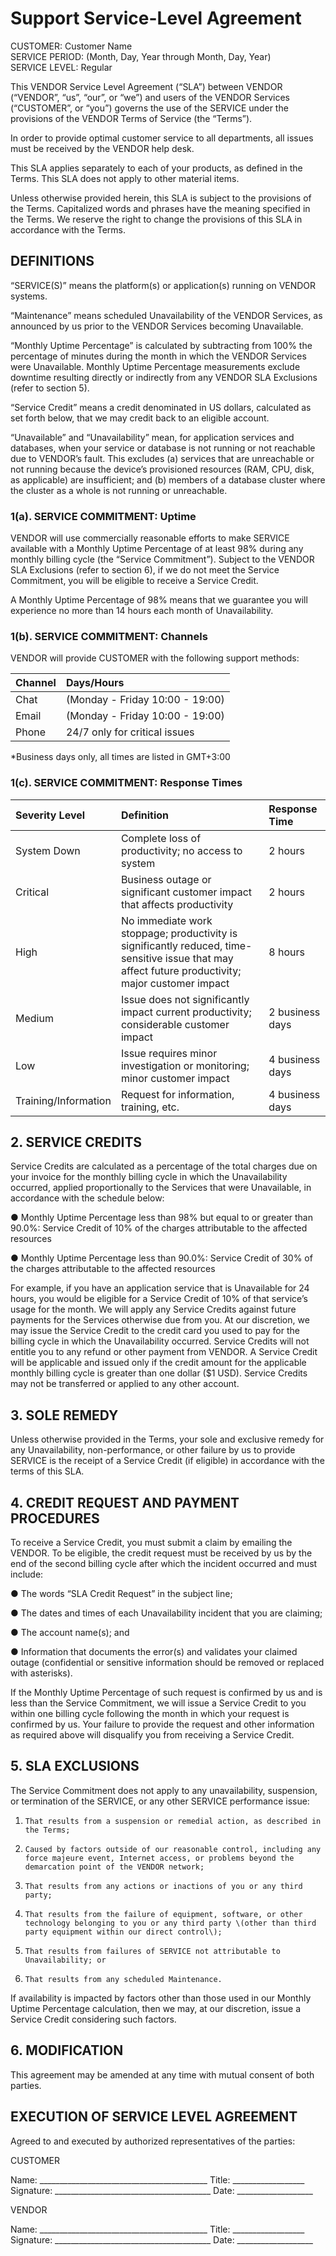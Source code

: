 # Support Service-Level Agreement

CUSTOMER: Customer Name  
SERVICE PERIOD: \(Month, Day, Year through Month, Day, Year\)  
SERVICE LEVEL: Regular

This VENDOR Service Level Agreement \(“SLA”\) between VENDOR \(“VENDOR”, “us”, “our”, or “we”\) and users of the VENDOR Services \(“CUSTOMER”, or “you”\) governs the use of the SERVICE under the provisions of the VENDOR Terms of Service \(the “Terms”\).

In order to provide optimal customer service to all departments, all issues must be received by the VENDOR help desk.

This SLA applies separately to each of your products, as defined in the Terms. This SLA does not apply to other material items.

Unless otherwise provided herein, this SLA is subject to the provisions of the Terms. Capitalized words and phrases have the meaning specified in the Terms. We reserve the right to change the provisions of this SLA in accordance with the Terms.

## DEFINITIONS

“SERVICE\(S\)” means the platform\(s\) or application\(s\) running on VENDOR systems.

“Maintenance” means scheduled Unavailability of the VENDOR Services, as announced by us prior to the VENDOR Services becoming Unavailable.

“Monthly Uptime Percentage” is calculated by subtracting from 100% the percentage of minutes during the month in which the VENDOR Services were Unavailable. Monthly Uptime Percentage measurements exclude downtime resulting directly or indirectly from any VENDOR SLA Exclusions \(refer to section 5\).

“Service Credit” means a credit denominated in US dollars, calculated as set forth below, that we may credit back to an eligible account.

“Unavailable” and “Unavailability” mean, for application services and databases, when your service or database is not running or not reachable due to VENDOR’s fault. This excludes \(a\) services that are unreachable or not running because the device’s provisioned resources \(RAM, CPU, disk, as applicable\) are insufficient; and \(b\) members of a database cluster where the cluster as a whole is not running or unreachable.

### 1\(a\). SERVICE COMMITMENT: Uptime

VENDOR will use commercially reasonable efforts to make SERVICE available with a Monthly Uptime Percentage of at least 98% during any monthly billing cycle \(the “Service Commitment”\). Subject to the VENDOR SLA Exclusions \(refer to section 6\), if we do not meet the Service Commitment, you will be eligible to receive a Service Credit.

A Monthly Uptime Percentage of 98% means that we guarantee you will experience no more than 14 hours each month of Unavailability.

### 1\(b\). SERVICE COMMITMENT: Channels

VENDOR will provide CUSTOMER with the following support methods:

| Channel | Days/Hours |
| :--- | :--- |
| Chat | \(Monday - Friday 10:00 - 19:00\) |
| Email | \(Monday - Friday 10:00 - 19:00\) |
| Phone | 24/7 only for critical issues |

\*Business days only, all times are listed in GMT+3:00

### 1\(c\). SERVICE COMMITMENT: Response Times

| Severity Level | Definition | Response Time |
| :--- | :--- | :--- |
| System Down | Complete loss of productivity; no access to system | 2 hours |
| Critical | Business outage or significant customer impact that affects productivity | 2 hours |
| High | No immediate work stoppage; productivity is significantly reduced, time-sensitive issue that may affect future productivity; major customer impact | 8 hours |
| Medium | Issue does not significantly impact current productivity; considerable customer impact | 2 business days |
| Low | Issue requires minor investigation or monitoring; minor customer impact | 4 business days |
| Training/Information | Request for information, training, etc. | 4 business days |

## 2. SERVICE CREDITS

Service Credits are calculated as a percentage of the total charges due on your invoice for the monthly billing cycle in which the Unavailability occurred, applied proportionally to the Services that were Unavailable, in accordance with the schedule below:

●   Monthly Uptime Percentage less than 98% but equal to or greater than 90.0%: Service Credit of 10% of the charges attributable to the affected resources

●   Monthly Uptime Percentage less than 90.0%: Service Credit of 30% of the charges attributable to the affected resources

For example, if you have an application service that is Unavailable for 24 hours, you would be eligible for a Service Credit of 10% of that service’s usage for the month. We will apply any Service Credits against future payments for the Services otherwise due from you. At our discretion, we may issue the Service Credit to the credit card you used to pay for the billing cycle in which the Unavailability occurred. Service Credits will not entitle you to any refund or other payment from VENDOR. A Service Credit will be applicable and issued only if the credit amount for the applicable monthly billing cycle is greater than one dollar \($1 USD\). Service Credits may not be transferred or applied to any other account.

## 3. SOLE REMEDY

Unless otherwise provided in the Terms, your sole and exclusive remedy for any Unavailability, non-performance, or other failure by us to provide SERVICE is the receipt of a Service Credit \(if eligible\) in accordance with the terms of this SLA.

## 4. CREDIT REQUEST AND PAYMENT PROCEDURES

To receive a Service Credit, you must submit a claim by emailing the VENDOR. To be eligible, the credit request must be received by us by the end of the second billing cycle after which the incident occurred and must include:

●   The words “SLA Credit Request” in the subject line;

●   The dates and times of each Unavailability incident that you are claiming;

●   The account name\(s\); and

●   Information that documents the error\(s\) and validates your claimed outage \(confidential or sensitive information should be removed or replaced with asterisks\).

If the Monthly Uptime Percentage of such request is confirmed by us and is less than the Service Commitment, we will issue a Service Credit to you within one billing cycle following the month in which your request is confirmed by us. Your failure to provide the request and other information as required above will disqualify you from receiving a Service Credit.

## 5. SLA EXCLUSIONS

The Service Commitment does not apply to any unavailability, suspension, or termination of the SERVICE, or any other SERVICE performance issue:

1.     That results from a suspension or remedial action, as described in the Terms;

2.     Caused by factors outside of our reasonable control, including any force majeure event, Internet access, or problems beyond the demarcation point of the VENDOR network;

3.     That results from any actions or inactions of you or any third party;

4.     That results from the failure of equipment, software, or other technology belonging to you or any third party \(other than third party equipment within our direct control\);

5.     That results from failures of SERVICE not attributable to Unavailability; or

6.     That results from any scheduled Maintenance.

If availability is impacted by factors other than those used in our Monthly Uptime Percentage calculation, then we may, at our discretion, issue a Service Credit considering such factors.

## 6. MODIFICATION

This agreement may be amended at any time with mutual consent of both parties.

## EXECUTION OF SERVICE LEVEL AGREEMENT

Agreed to and executed by authorized representatives of the parties:

CUSTOMER

Name: \_\_\_\_\_\_\_\_\_\_\_\_\_\_\_\_\_\_\_\_\_\_\_\_\_\_\_\_\_\_\_\_\_\_\_\_\_\_\_\_\_\_ Title: \_\_\_\_\_\_\_\_\_\_\_\_\_\_\_\_\_\_  
Signature: \_\_\_\_\_\_\_\_\_\_\_\_\_\_\_\_\_\_\_\_\_\_\_\_\_\_\_\_\_\_\_\_\_\_\_\_\_\_\_ Date: \_\_\_\_\_\_\_\_\_\_\_\_\_\_\_\_\_\_\_

VENDOR

Name: \_\_\_\_\_\_\_\_\_\_\_\_\_\_\_\_\_\_\_\_\_\_\_\_\_\_\_\_\_\_\_\_\_\_\_\_\_\_\_\_\_\_ Title: \_\_\_\_\_\_\_\_\_\_\_\_\_\_\_\_\_\_  
Signature: \_\_\_\_\_\_\_\_\_\_\_\_\_\_\_\_\_\_\_\_\_\_\_\_\_\_\_\_\_\_\_\_\_\_\_\_\_\_\_ Date: \_\_\_\_\_\_\_\_\_\_\_\_\_\_\_\_\_\_\_

